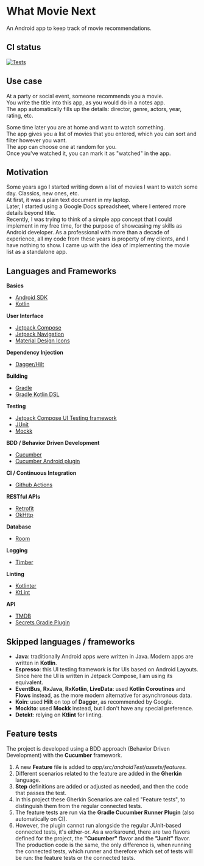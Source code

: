 What Movie Next
===============

An Android app to keep track of movie recommendations.

CI status
---------

[![Tests](https://github.com/ChrisJan00/what-movie-next/actions/workflows/android.yml/badge.svg)](https://github.com/ChrisJan00/what-movie-next/actions/workflows/android.yml)

Use case
--------

 At a party or social event, someone recommends you a movie.  
 You write the title into this app, as you would do in a notes app.  
 The app automatically fills up the details: director, genre, actors, year, rating, etc.  

 Some time later you are at home and want to watch something.  
 The app gives you a list of movies that you entered, which you can sort and filter however you want.  
 The app can choose one at random for you.  
 Once you've watched it, you can mark it as "watched" in the app.  


Motivation
----------

Some years ago I started writing down a list of movies I want to watch some day. Classics, new ones, etc.  
At first, it was a plain text document in my laptop.  
Later, I started using a Google Docs spreadsheet, where I entered more details beyond title.  
Recently, I was trying to think of a simple app concept that I could implement in my free time, for the purpose of showcasing my skills as Android developer. As a professional with more than a decade of experience, all my code from these years is property of my clients, and I have nothing to show.
I came up with the idea of implementing the movie list as a standalone app.  

Languages and Frameworks
------------------------

**Basics**

 * [Android SDK](https://developer.android.com/)
 * [Kotlin](https://kotlinlang.org/)

**User Interface**

 * [Jetpack Compose](https://developer.android.com/develop/ui/compose) 
 * [Jetpack Navigation](https://developer.android.com/jetpack/androidx/releases/navigation)
 * [Material Design Icons](https://fonts.google.com/icons)

**Dependency Injection**

 * [Dagger/Hilt](https://dagger.dev/hilt/) 

**Building**

 * [Gradle](https://gradle.org/)
 * [Gradle Kotlin DSL](https://kotlinlang.org/docs/gradle.html)

**Testing**

 * [Jetpack Compose UI Testing framework](https://developer.android.com/develop/ui/compose/testing)
 * [JUnit](https://junit.org/)
 * [Mockk](https://mockk.io/) 

**BDD / Behavior Driven Development**
  
 * [Cucumber](https://cucumber.io/)
 * [Cucumber Android plugin](https://github.com/cucumber/cucumber-android)
  
**CI / Continuous Integration**

 * [Github Actions](https://docs.github.com/en/actions)

**RESTful APIs**

 * [Retrofit](https://square.github.io/retrofit/)
 * [OkHttp](https://square.github.io/okhttp/)

**Database**

 * [Room](https://developer.android.com/jetpack/androidx/releases/room)

**Logging**

 * [Timber](https://github.com/JakeWharton/timber)

**Linting**

 * [Kotlinter](https://github.com/jeremymailen/kotlinter-gradle)
 * [KtLint](https://pinterest.github.io/ktlint/latest/)

**API**
 
 * [TMDB](https://www.themoviedb.org/)
 * [Secrets Gradle Plugin](https://github.com/google/secrets-gradle-plugin)
 
Skipped languages / frameworks
------------------------------

 * **Java**: traditionally Android apps were written in Java. Modern apps are written in **Kotlin**.
 * **Espresso**: this UI testing framework is for UIs based on Android Layouts. Since here the UI is written in Jetpack Compose, I am using its equivalent.
 * **EventBus**, **RxJava**, **RxKotlin**, **LiveData**: used **Kotlin Coroutines** and **Flows** instead, as the more modern alternative for asynchronous data.
 * **Koin**: used **Hilt** on top of **Dagger**, as recommended by Google.
 * **Mockito**: used **Mockk** instead, but I don't have any special preference. 
 * **Detekt**: relying on **Ktlint** for linting.


Feature tests
-------------

The project is developed using a BDD approach (Behavior Driven Development) with the **Cucumber** framework. 

 1. A new **Feature** file is added to *app/src/androidTest/assets/features*.
 2. Different scenarios related to the feature are added in the **Gherkin** language.
 3. **Step** definitions are added or adjusted as needed, and then the code that passes the test.
 4. In this project these Gherkin Scenarios are called "Feature tests", to distinguish them from the regular connected tests.
 5. The feature tests are run via the **Gradle Cucumber Runner Plugin** (also automatically on CI). 
 6. However, the plugin cannot run alongside the regular JUnit-based connected tests, it's either-or. As a workaround, there are two flavors defined for the project, the **"Cucumber"** flavor and the **"Junit"** flavor. The production code is the same, the only difference is, when running the connected tests, which runner and therefore which set of tests will be run: the feature tests or the connected tests.

